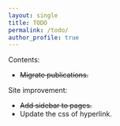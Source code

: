 ```yaml
---
layout: single
title: TODO
permalink: /todo/
author_profile: true
---
```

Contents:
* <s>Migrate publications.</s>

Site improvement:
* <s>Add sidebar to pages.</s>
* Update the css of hyperlink.
